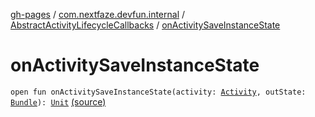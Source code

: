 [gh-pages](../../index.md) / [com.nextfaze.devfun.internal](../index.md) / [AbstractActivityLifecycleCallbacks](index.md) / [onActivitySaveInstanceState](.)

# onActivitySaveInstanceState

`open fun onActivitySaveInstanceState(activity: `[`Activity`](https://developer.android.com/reference/android/app/Activity.html)`, outState: `[`Bundle`](https://developer.android.com/reference/android/os/Bundle.html)`): `[`Unit`](https://kotlinlang.org/api/latest/jvm/stdlib/kotlin/-unit/index.html) [(source)](https://github.com/NextFaze/dev-fun/tree/master/devfun/src/main/java/com/nextfaze/devfun/internal/ActivityTracking.kt#L31)